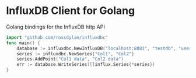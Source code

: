 InfluxDB Client for Golang
==========================

Golang bindings for the InfluxDB http API

``` go
import "github.com/rossdylan/influxdbc"
func main() {
    database := influxdbc.NewInfluxDB("localhost:8083", "testdb", "username", "password")
    series := influxdbc.NewSeries{"Col1", "Col2"}
    series.AddPoint("Col1 data", "Col2 data")
    err := database.WriteSeries([]influx.Series{*series})
}
```

